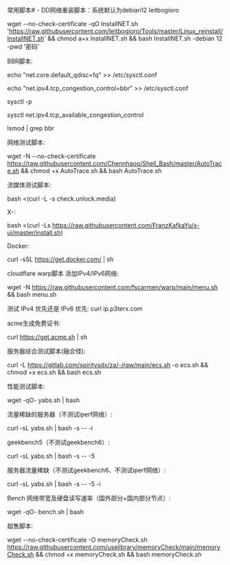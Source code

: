 常用脚本# -
DD网络重装脚本：系统默认为debian12  leitbogioro

wget --no-check-certificate -qO InstallNET.sh 'https://raw.githubusercontent.com/leitbogioro/Tools/master/Linux_reinstall/InstallNET.sh' && chmod a+x InstallNET.sh && bash InstallNET.sh -debian 12 -pwd '密码'

BBR脚本:

echo "net.core.default_qdisc=fq" >> /etc/sysctl.conf

echo "net.ipv4.tcp_congestion_control=bbr" >> /etc/sysctl.conf

sysctl -p

sysctl net.ipv4.tcp_available_congestion_control

lsmod | grep bbr

网络测试脚本:

wget -N --no-check-certificate https://raw.githubusercontent.com/Chennhaoo/Shell_Bash/master/AutoTrace.sh && chmod +x AutoTrace.sh && bash AutoTrace.sh

流媒体测试脚本:

bash <(curl -L -s check.unlock.media)

X-:

bash <(curl -Ls https://raw.githubusercontent.com/FranzKafkaYu/x-ui/master/install.sh)

Docker:

curl -sSL https://get.docker.com/ | sh

cloudflare warp脚本 添加IPv4/IPv6网络:

wget -N https://raw.githubusercontent.com/fscarmen/warp/main/menu.sh && bash menu.sh

测试 IPv4 优先还是 IPv6 优先:
curl ip.p3terx.com

acme生成免费证书:

curl https://get.acme.sh | sh

服务器综合测试脚本(融合怪):

curl -L https://gitlab.com/spiritysdx/za/-/raw/main/ecs.sh -o ecs.sh && chmod +x ecs.sh && bash ecs.sh


性能测试脚本:

wget -qO- yabs.sh | bash

流量稀缺的服务器（不测试iperf网络）:

curl -sL yabs.sh | bash -s -- -i

geekbench5（不测试geekbench6）:

curl -sL yabs.sh | bash -s -- -5

服务器流量稀缺（不测试geekbench6、不测试iperf网络）:

curl -sL yabs.sh | bash -s -- -5 -i

Bench 网络带宽及硬盘读写速率（国外部分+国内部分节点）:

wget -qO- bench.sh | bash

超售脚本:

wget --no-check-certificate -O memoryCheck.sh https://raw.githubusercontent.com/uselibrary/memoryCheck/main/memoryCheck.sh && chmod +x memoryCheck.sh && bash memoryCheck.sh
